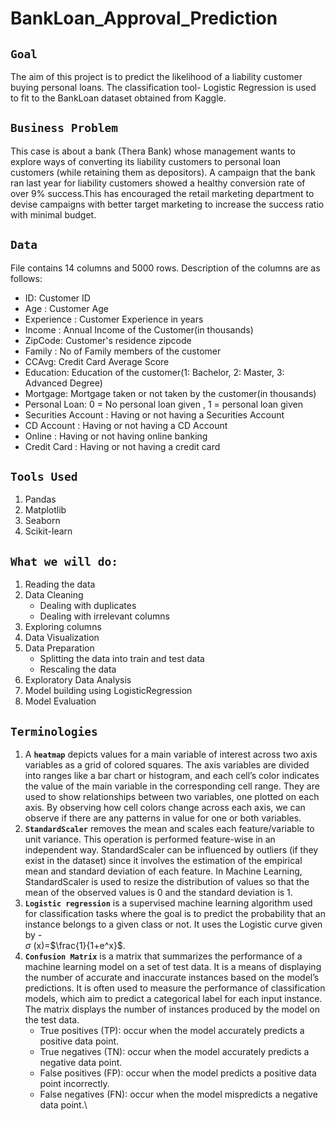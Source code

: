 # **BankLoan_Approval_Prediction**
## **`Goal`**
The aim of this project is to predict the likelihood of a liability customer buying personal loans. The classification tool- Logistic Regression is used to fit to the BankLoan dataset obtained from Kaggle.
## **`Business Problem`**
This case is about a bank (Thera Bank) whose management wants to explore ways of converting its liability customers to personal loan customers (while retaining them as depositors). A campaign that the bank ran last year for liability customers showed a healthy conversion rate of over 9% success.This has encouraged the retail marketing department to devise campaigns with better target marketing to increase the success ratio with minimal budget.
## **`Data`**
File contains 14 columns and 5000 rows. Description of the columns are as follows:
- ID: Customer ID
- Age : Customer Age
- Experience : Customer Experience in years
- Income : Annual Income of the Customer(in thousands)
- ZipCode: Customer's residence zipcode
- Family : No of Family members of the customer
- CCAvg: Credit Card Average Score
- Education: Education of the customer(1: Bachelor, 2: Master, 3: Advanced Degree)
- Mortgage: Mortgage taken or not taken by the customer(in thousands)
- Personal Loan: 0 = No personal loan given , 1 = personal loan given
- Securities Account : Having or not having a Securities Account
- CD Account : Having or not having a CD Account
- Online : Having or not having online banking
- Credit Card : Having or not having a credit card
## **`Tools Used`**
1. Pandas
2. Matplotlib
3. Seaborn
4. Scikit-learn
## **`What we will do:`**
1. Reading the data
2. Data Cleaning
   - Dealing with duplicates
   - Dealing with irrelevant columns   
4. Exploring columns
5. Data Visualization
6. Data Preparation
   - Splitting the data into train and test data
   - Rescaling the data 
7. Exploratory Data Analysis
8. Model building using LogisticRegression
9. Model Evaluation
## **`Terminologies`** 
1. A **`heatmap`** depicts values for a main variable of interest across two axis variables as a grid of colored squares. The axis variables are divided into ranges like a bar chart or histogram, and each cell’s color indicates the value of the main variable in the corresponding cell range. They are used to show relationships between two variables, one plotted on each axis. By observing how cell colors change across each axis, we can observe if there are any patterns in value for one or both variables.
2. **`StandardScaler`** removes the mean and scales each feature/variable to unit variance. This operation is performed feature-wise in an independent way. StandardScaler can be influenced by outliers (if they exist in the dataset) since it involves the estimation of the empirical mean and standard deviation of each feature. In Machine Learning, StandardScaler is used to resize the distribution of values so that the mean of the observed values is 0 and the standard deviation is 1.
3. **`Logistic regression`** is a supervised machine learning algorithm used for classification tasks where the goal is to predict the probability that an instance belongs to a given class or not. It uses the Logistic curve given by -\
$\sigma$ (x)=$`\frac{1}{1+e^x}`$.
4. **`Confusion Matrix`** is a matrix that summarizes the performance of a machine learning model on a set of test data. It is a means of displaying the number of accurate and inaccurate instances based on the model’s predictions. It is often used to measure the performance of classification models, which aim to predict a categorical label for each input instance. The matrix displays the number of instances produced by the model on the test data.
   - True positives (TP): occur when the model accurately predicts a positive data point.
   - True negatives (TN): occur when the model accurately predicts a negative data point.
   - False positives (FP): occur when the model predicts a positive data point incorrectly.
   - False negatives (FN): occur when the model mispredicts a negative data point.\

